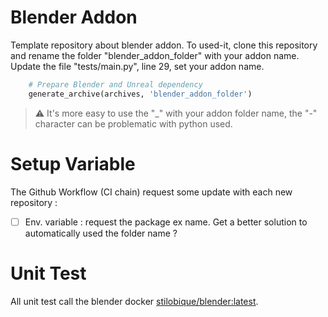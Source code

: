 # Blender Addon
Template repository about blender addon. To used-it, clone this repository and rename the folder "blender_addon_folder" with your addon name.
Update the file "tests/main.py", line 29, set your addon name.

````python
    # Prepare Blender and Unreal dependency
    generate_archive(archives, 'blender_addon_folder')
````

> ⚠️ It's more easy to use the "_" with your addon folder name, the "-" character can be problematic with python used. 


# Setup Variable
The Github Workflow (CI chain) request some update with each new repository :
- [ ] Env. variable : request the package ex name. Get a better solution to automatically used the folder name ?


# Unit Test
All unit test call the blender docker [stilobique/blender:latest](https://hub.docker.com/repository/docker/stilobique/blender).